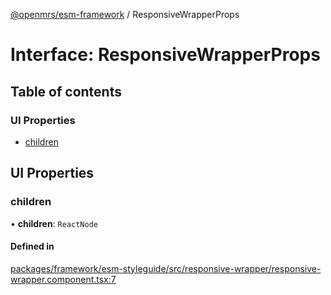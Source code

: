 [@openmrs/esm-framework](../API.md) / ResponsiveWrapperProps

# Interface: ResponsiveWrapperProps

## Table of contents

### UI Properties

- [children](ResponsiveWrapperProps.md#children)

## UI Properties

### children

• **children**: `ReactNode`

#### Defined in

[packages/framework/esm-styleguide/src/responsive-wrapper/responsive-wrapper.component.tsx:7](https://github.com/mccarthyaaron/openmrs-esm-core/blob/main/packages/framework/esm-styleguide/src/responsive-wrapper/responsive-wrapper.component.tsx#L7)
